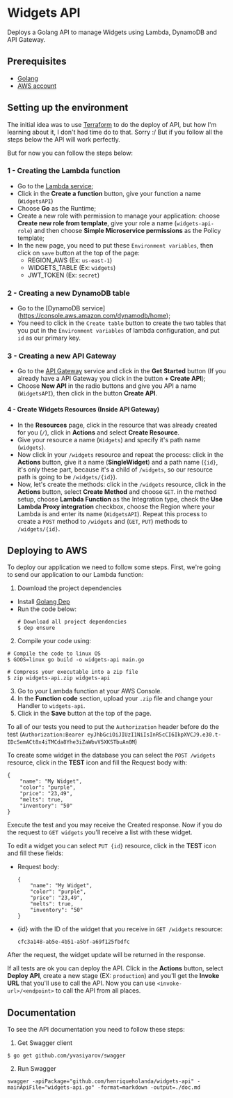 # Widgets API

Deploys a Golang API to manage Widgets using Lambda, DynamoDB and API Gateway.

## Prerequisites

* [Golang](https://golang.org/dl/)
* [AWS account](https://aws.amazon.com/)

## Setting up the environment

The initial idea was to use [Terraform](http://terraform.io) to do the deploy of API, but how I'm learning about it, I don't had time do to that. Sorry :/
But if you follow all the steps below the API will work perfectly.

But for now you can follow the steps below:

### 1 - Creating the Lambda function

* Go to the [Lambda service](https://console.aws.amazon.com/lambda/home);
* Click in the **Create a function** button, give your function a name (`WidgetsAPI`)
* Choose **Go** as the Runtime;
* Create a new role with permission to manage your application: choose **Create new role from template**, give your role a name (`widgets-api-role`) and then choose **Simple Microservice permissions** as the Policy template;
* In the new page, you need to put these `Environment variables`, then click on `save` button at the top of the page:
    * REGION_AWS (Ex: `us-east-1`)
    * WIDGETS_TABLE (Ex: `widgets`)
    * JWT_TOKEN (Ex: `secret`)

### 2 - Creating a new DynamoDB table

* Go to the [DynamoDB service] (https://console.aws.amazon.com/dynamodb/home);
* You need to click in the `Create table` button to create the two tables that you put in the `Environment variables` of lambda configuration, and put `id` as our primary key.

### 3 - Creating a new API Gateway

* Go to the [API Gateway](https://console.aws.amazon.com/apigateway/home) service and click in the **Get Started** button (If you already have a API Gateway you click in the button **+ Create API**);
* Choose **New API** in the radio buttons and give you API a name (`WidgetsAPI`), then click in the button **Create API**.

#### 4 - Create Widgets Resources (Inside API Gateway)
* In the **Resources** page, click in the resource that was already created for you (`/`), click in **Actions** and select **Create Resource**.
* Give your resource a name (`Widgets`) and specify it's path name (`widgets`).
* Now click in your `/widgets` resource and repeat the process: click in the **Actions** button, give it a name (**SingleWidget**) and a path name (`{id}`, it's only these part, because it's a child of `/widgets`, so our resource path is going to be `/widgets/{id}`).
* Now, let's create the methods: click in the `/widgets` resource, click in the **Actions** button, select **Create Method** and choose `GET`. in the method setup, choose **Lambda Function** as the Integration type, check the **Use Lambda Proxy integration** checkbox, choose the Region where your Lambda is and enter its name (`WidgetsAPI`). Repeat this process to create a `POST` method to `/widgets` and (`GET`, `PUT`) methods to `/widgets/{id}`.

## Deploying to AWS

To deploy our application we need to follow some steps. First, we're going to send our application to our Lambda function:

1. Download the project dependencies
 * Install [Golang Dep](https://github.com/golang/dep#installation)
 * Run the code below:
    ```
    # Download all project dependencies
    $ dep ensure
    ```

2. Compile your code using:

```shell
# Compile the code to linux OS
$ GOOS=linux go build -o widgets-api main.go

# Compress your executable into a zip file
$ zip widgets-api.zip widgets-api
```

3. Go to your Lambda function at your AWS Console.
4. In the **Function code** section, upload your `.zip` file and change your Handler to `widgets-api`.
5. Click in the **Save** button at the top of the page.

To all of our tests you need to put the `Authorization` header before do the test (`Authorization:Bearer eyJhbGciOiJIUzI1NiIsInR5cCI6IkpXVCJ9.e30.t-IDcSemACt8x4iTMCda8Yhe3iZaWbvV5XKSTbuAn0M`)

To create some widget in the database you can select the `POST /widgets` resource, click in the **TEST** icon and fill the Request body with:
```
{
    "name": "My Widget",
    "color": "purple",
    "price": "23,49",
    "melts": true,
    "inventory": "50"
}
```

Execute the test and you may receive the Created response. Now if you do the request to `GET widgets` you'll receive a list with these widget.

To edit a widget you can select `PUT {id}` resource, click in the **TEST** icon and fill these fields:
* Request body:
    ```
    {
        "name": "My Widget",
        "color": "purple",
        "price": "23,49",
        "melts": true,
        "inventory": "50"
    }
    ```
* {id} with the ID of the widget that you receive in `GET /widgets` resource:
    ```
    cfc3a148-ab5e-4b51-a5bf-a69f125fbdfc
    ```

After the request, the widget update will be returned in the response.

If all tests are ok you can deploy the API. Click in the **Actions** button, select **Deploy API**, create a new stage (EX: `production`) and you'll get the **Invoke URL** that you'll use to call the API.
Now you can use `<invoke-url>/<endpoint>` to call the API from all places.

## Documentation

To see the API documentation you need to follow these steps:

1. Get Swagger client
```
$ go get github.com/yvasiyarov/swagger
```

2. Run Swagger
```
swagger -apiPackage="github.com/henriqueholanda/widgets-api" -mainApiFile="widgets-api.go" -format=markdown -output=./doc.md
```
